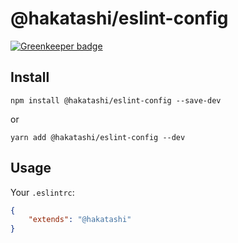 # @hakatashi/eslint-config

[![Greenkeeper badge](https://badges.greenkeeper.io/hakatashi/eslint-config.svg)](https://greenkeeper.io/)

## Install

    npm install @hakatashi/eslint-config --save-dev

or

    yarn add @hakatashi/eslint-config --dev

## Usage

Your `.eslintrc`:

```json
{
	"extends": "@hakatashi"
}
```
